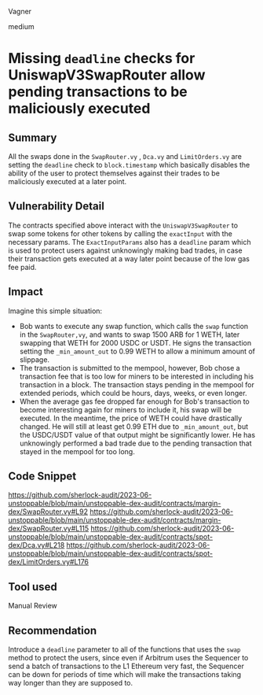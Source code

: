 Vagner

medium

# Missing `deadline` checks for UniswapV3SwapRouter allow pending transactions to be maliciously executed

## Summary
All the swaps done in the `SwapRouter.vy` , `Dca.vy` and `LimitOrders.vy` are setting the `deadline` check to `block.timestamp` which basically disables the ability of the user to protect themselves against their trades to be maliciously executed at a later point.
## Vulnerability Detail
The contracts specified above interact with the `UniswapV3SwapRouter` to swap some tokens for other tokens by calling the `exactInput` with the necessary params. The `ExactInputParams` also has a `deadline` param which is used to protect users against unknowingly making bad trades, in case their transaction gets executed at a way later point because of the low gas fee paid.
## Impact
Imagine this simple situation:
- Bob wants to execute any swap function, which calls the `swap` function in the `SwapRouter,vy`, and wants to swap 1500 ARB for 1 WETH, later swapping that WETH for 2000 USDC or USDT. He signs the transaction setting the `_min_amount_out` to 0.99 WETH to allow a minimum amount of slippage.
- The transaction is submitted to the mempool, however, Bob chose a transaction fee that is too low for miners to be interested in including his transaction in a block. The transaction stays pending in the mempool for extended periods, which could be hours, days, weeks, or even longer.
- When the average gas fee dropped far enough for Bob's transaction to become interesting again for miners to include it, his swap will be executed. In the meantime, the price of WETH could have drastically changed. He will still at least get 0.99 ETH due to `_min_amount_out`, but the USDC/USDT value of that output might be significantly lower. He has unknowingly performed a bad trade due to the pending transaction that stayed in the mempool for too long.
## Code Snippet
https://github.com/sherlock-audit/2023-06-unstoppable/blob/main/unstoppable-dex-audit/contracts/margin-dex/SwapRouter.vy#L92
https://github.com/sherlock-audit/2023-06-unstoppable/blob/main/unstoppable-dex-audit/contracts/margin-dex/SwapRouter.vy#L115
https://github.com/sherlock-audit/2023-06-unstoppable/blob/main/unstoppable-dex-audit/contracts/spot-dex/Dca.vy#L218
https://github.com/sherlock-audit/2023-06-unstoppable/blob/main/unstoppable-dex-audit/contracts/spot-dex/LimitOrders.vy#L176
## Tool used

Manual Review

## Recommendation
Introduce a `deadline` parameter to all of the functions that uses the `swap` method to protect the users, since even if Arbitrum uses  the Sequencer to send a batch of transactions to the L1 Ethereum very fast, the Sequencer  can be down for periods of time which will make the transactions taking way longer than they are supposed to.
